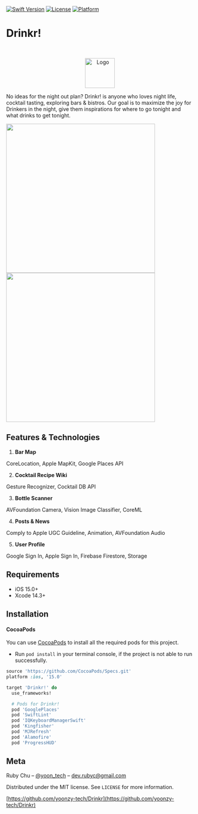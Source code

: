 [![Swift Version][swift-image]][swift-url]
[![License][license-image]][license-url]
[![Platform](https://img.shields.io/cocoapods/p/LFAlertController.svg?style=flat)](http://cocoapods.org/pods/LFAlertController)


# Drinkr!
<br />
<p align="center">
    <img src="logo.jpeg" alt="Logo" width="80" height="80">
      <p>
      No ideas for the night out plan?
      Drinkr! is anyone who loves night life, cocktail tasting, exploring bars & bistros. 
      Our goal is to maximize the joy for Drinkers in the night, give them inspirations for where to go tonight and what drinks to get tonight.
      </p>
</p>

<p align="row">
<img src= "" width="400" >
<img src= "" width="400" >
</p>

## Features & Technologies

1. **Bar Map**

CoreLocation, Apple MapKit, Google Places API

2. **Cocktail Recipe Wiki**

Gesture Recognizer, Cocktail DB API

3. **Bottle Scanner**

AVFoundation Camera, Vision Image Classifier, CoreML

4. **Posts & News**

Comply to Apple UGC Guideline, Animation, AVFoundation Audio

5. **User Profile**

Google Sign In, Apple Sign In, Firebase Firestore, Storage


## Requirements

- iOS 15.0+
- Xcode 14.3+

## Installation

#### CocoaPods
You can use [CocoaPods](http://cocoapods.org/) to install all the required pods for this project.

- Run `pod install` in your terminal console, if the project is not able to run successfully.

```ruby
source 'https://github.com/CocoaPods/Specs.git'
platform :ios, '15.0'

target 'Drinkr!' do
  use_frameworks!

  # Pods for Drinkr!
  pod 'GooglePlaces'
  pod 'SwiftLint'
  pod 'IQKeyboardManagerSwift'
  pod 'Kingfisher'
  pod 'MJRefresh'
  pod 'Alamofire' 
  pod 'ProgressHUD'
```

## Meta

Ruby Chu – [@yoon_tech](https://twitter.com/yoon_tech) – dev.rubyc@gmail.com

Distributed under the MIT license. See ``LICENSE`` for more information.

[https://github.com/yoonzy-tech/Drinkr](https://github.com/yoonzy-tech/Drinkr)

[swift-image]:https://img.shields.io/badge/swift-5.0-orange.svg
[swift-url]: https://swift.org/
[license-image]: https://img.shields.io/badge/License-MIT-blue.svg
[license-url]: LICENSE
